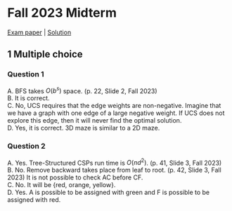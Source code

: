# Fall 2023 Midterm

[Exam paper](https://nbviewer.org/github/i-TechX/iTechX/blob/file-base/courses/CS181/CS181.01_Fall_2023/Exam%20%E8%80%83%E8%AF%95/F23_CS181_Midterm.pdf) | [Solution](https://nbviewer.org/github/i-TechX/iTechX/blob/file-base/courses/CS181/CS181.01_Fall_2023/Exam%20%E8%80%83%E8%AF%95/F23_CS181_Midterm_solution.pdf)

## 1 Multiple choice

### Question 1

A. BFS takes $O(b^s)$ space. (p. 22, Slide 2, Fall 2023)  
B. It is correct.  
C. No, UCS requires that the edge weights are non-negative. Imagine that we have a graph with one edge of a large negative weight. If UCS does not explore this edge, then it will never find the optimal solution.  
D. Yes, it is correct. 3D maze is similar to a 2D maze.

### Question 2

A. Yes. Tree-Structured CSPs run time is $O(n d^2)$. (p. 41, Slide 3, Fall 2023)  
B. No. Remove backward takes place from leaf to root. (p. 42, Slide 3, Fall 2023) It is not possible to check AC before CF.  
C. No. It will be {red, orange, yellow}.  
D. Yes. A is possible to be assigned with green and F is possible to be assigned with red.
